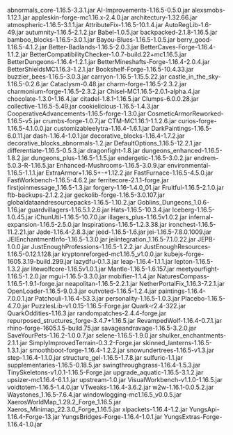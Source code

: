 abnormals_core-1.16.5-3.3.1.jar
AI-Improvements-1.16.5-0.5.0.jar
alexsmobs-1.12.1.jar
appleskin-forge-mc1.16.x-2.4.0.jar
architectury-1.32.66.jar
atmospheric-1.16.5-3.1.1.jar
AttributeFix-1.16.5-10.1.4.jar
AutoRegLib-1.6-49.jar
autumnity-1.16.5-2.1.2.jar
Babel-1.0.5.jar
backpacked-2.1.8-1.16.5.jar
bamboo_blocks-1.16.5-3.0.1.jar
Bayou-Blues-1.16.5-1.0.5.jar
berry_good-1.16.5-4.1.2.jar
Better-Badlands-1.16.5-2.0.3.jar
BetterCaves-Forge-1.16.4-1.1.2.jar
BetterCompatibilityChecker-1.0.7-build.22+mc1.16.5.jar
BetterDungeons-1.16.4-1.2.1.jar
BetterMineshafts-Forge-1.16.4-2.0.4.jar
BetterShieldsMC1.16.3-1.2.1.jar
Bookshelf-Forge-1.16.5-10.4.33.jar
buzzier_bees-1.16.5-3.0.3.jar
carryon-1.16.5-1.15.5.22.jar
castle_in_the_sky-1.16.5-0.2.6.jar
Cataclysm-0.48.jar
charm-forge-1.16.5-2.3.2.jar
charmonium-forge-1.16.5-2.3.2.jar
Chisel-MC1.16.5-2.0.1-alpha.4.jar
chocolate-1.3.0-1.16.4.jar
citadel-1.8.1-1.16.5.jar
Clumps-6.0.0.28.jar
collective-1.16.5-5.49.jar
cookielicious-1.16.5-1.4.3.jar
CooperativeAdvancements-1.16.5-forge-1.3.0.jar
CosmeticArmorReworked-1.16.5-v5.jar
crumbs-forge-1.0.7.jar
CTM-MC1.16.1-1.1.2.6.jar
curios-forge-1.16.5-4.1.0.0.jar
customizableelytra-1.16.4-1.6.1.jar
DarkPaintings-1.16.5-6.0.11.jar
dash-1.16.4-1.0.1.jar
decorative_blocks-1.16.4-1.7.2.jar
decorative_blocks_abnormals-1.2.jar
DefaultOptions_1.16.5-12.2.1.jar
differentiate-1.16.5-0.5.3.jar
dragonfight-1.8.jar
dungeons_enhanced-1.16.5-1.8.2.jar
dungeons_plus-1.16.5-1.1.5.jar
endergetic-1.16.5-3.0.2.jar
endrem-5.0.3-R-1.16.5.jar
Enhanced-Mushrooms-1.16.5-3.0.9.jar
environmental-1.16.5-1.1.1.jar
ExtraArmor+1.16.5+-+1.12.2.jar
FastFurnace-1.16.5-4.5.0.jar
FastWorkbench-1.16.5-4.6.2.jar
ferritecore-2.1.1-forge.jar
firstjoinmessage_1.16.5-1.3.jar
forgery-1.16-1.4.0_01.jar
Fruitful-1.16.5-2.1.0.jar
ftb-backups-2.1.2.2.jar
geckolib-forge-1.16.5-3.0.107.jar
globaldataandresourcepacks-1.16.5-1.10.2.jar
Goblins_Dungeons_1.0.6-1.16.jar
guardvillagers-1.16.5.1.2.6.jar
Hats-1.16.5-10.3.4.jar
Iceberg-1.16.5-1.0.45.jar
iChunUtil-1.16.5-10.7.0.jar
illagers_plus-1.16.5v1.0.2.jar
infernal-expansion-1.16.5-2.5.0.jar
Inspirations-1.16.5-1.2.3.38.jar
ironchest-1.16.5-11.2.21.jar
Jade-1.16.4-2.8.3.jar
jeed-1.16.5-1.6.jar
jei-1.16.5-7.8.0.1009.jar
JEIEnchantmentInfo-1.16.5-1.3.0.jar
jeiintegration_1.16.5-7.1.0.22.jar
JEPB-1.0.0.jar
JustEnoughProfessions-1.16.5-1.2.2.jar
JustEnoughResources-1.16.5-0.12.1.128.jar
kryptonreforged-mc1.16.5_v1.0.0.jar
kubejs-forge-1605.3.19-build.299.jar
lazydfu-0.1.3.jar
leap-1.16.4-1.1.1.jar
lepton-1.16.5-1.3.2.jar
litewolfcore-1.16.5v1.0.1.jar
Mantle-1.16.5-1.6.157.jar
meetyourfight-1.16.5-1.2.0.jar
mgui-1.16.5-3.3.0.jar
mobifier-1.1.4.jar
NaturesCompass-1.16.5-1.9.1-forge.jar
neapolitan-1.16.5-2.2.1.jar
NetherPortalFix_1.16.3-7.2.1.jar
OpenLoader-1.16.5-9.0.3.jar
outvoted-1.16.5-1.2.4.jar
paintings-1.16.4-7.0.0.1.jar
Patchouli-1.16.4-53.3.jar
personality-1.16.5-1.0.3.jar
Placebo-1.16.5-4.7.0.jar
PuzzlesLib-v1.0.15-1.16.5-Forge.jar
Quark-r2.4-322.jar
QuarkOddities-1.16.3.jar
randompatches-2.4.4-forge.jar
repurposed_structures_forge-3.4.7+1.16.5.jar
RevampedWolf-1.16.4-0.7.1.jar
rhino-forge-1605.1.5-build.75.jar
savageandravage-1.16.5-3.2.0.jar
SaveYourPets-1.16.2-1.0.0.7.jar
selene-1.16.5-1.9.0.jar
shulker_enchantments-2.1.1.jar
SimplyImprovedTerrain-0.3.2-Forge.jar
skinned_lanterns-1.16.5-1.3.1.jar
smoothboot-forge-1.16.4-1.2.2.jar
snowundertrees-1.16.5-v1.3.jar
step-1.16.4-1.1.0.jar
structure_gel-1.16.5-1.7.8.jar
sulfuric-1.1.jar
supplementaries-1.16.5-0.18.5.jar
swingthroughgrass-1.16.4-1.5.3.jar
TinySkeletons-v1.0.1-1.16.5-Forge.jar
upgrade_aquatic-1.16.5-3.1.2.jar
upsizer-mc1.16.4-6.1.1.jar
upstream-1.0.jar
VisualWorkbench-v1.1.0-1.16.5.jar
voidtotem-1.16.5-1.4.0.jar
VTweaks-1.16.4-3.6.2.jar
w2w-1.16.1-0.0.5.2.jar
Waystones_1.16.5-7.6.4.jar
windowlogging-mc1.16.5_v0.0.5.jar
XaerosWorldMap_1.29.2_Forge_1.16.5.jar
Xaeros_Minimap_22.3.0_Forge_1.16.5.jar
xlpackets-1.16.4-1.2.jar
YungsApi-1.16.4-Forge-13.jar
YungsBridges-Forge-1.16.4-1.0.1.jar
YungsExtras-Forge-1.16.4-1.0.jar